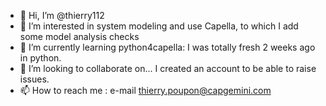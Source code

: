 - 👋 Hi, I’m @thierry112
- 👀 I’m interested in system modeling and use Capella, to which I add some model analysis checks
- 🌱 I’m currently learning python4capella: I was totally fresh 2 weeks ago in python.
- 💞️ I’m looking to collaborate on... I created an account to be able to raise issues.
- 📫 How to reach me : e-mail thierry.poupon@capgemini.com

<!---
thierry112/thierry112 is a ✨ special ✨ repository because its `README.md` (this file) appears on your GitHub profile.
You can click the Preview link to take a look at your changes.
--->

